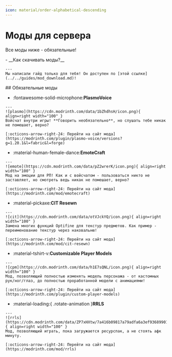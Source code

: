 ```yaml
---
icon: material/order-alphabetical-descending
---
```


# Моды для сервера
Все моды ниже - <span class="red">обязательные</span>!
<div class="grid cards" markdown>
-    __Как скачивать моды?__

    ---
    Мы написали гайд только для тебя! Он доступен по [этой ссылке](../../guides/mod_download.md)!
</div>
## Обязательные моды
<div class="grid cards" markdown>

-    :fontawesome-solid-microphone:__PlasmoVoice__

    ---
    ![plasmo](https://cdn.modrinth.com/data/1bZhdhsH/icon.png){ align=right width="100" }
    Войсчат внутри игры! **Говорить необязательно**, но слушать тебе никак не помешает, верно?

    [:octicons-arrow-right-24: Перейти на сайт мода](https://modrinth.com/plugin/plasmo-voice/versions?g=1.20.1&l=fabric&l=forge)

-    :material-human-female-dance:__EmoteCraft__

    ---
    ![emote](https://cdn.modrinth.com/data/pZ2wrerK/icon.png){ align=right width="100" }
    Мод на эмоции для РП! Как и с войсчатом - пользоваться никто не заставляет, но смотреть ведь никак не помешает, верно?

    [:octicons-arrow-right-24: Перейти на сайт мода](https://modrinth.com/mod/emotecraft)

-    :material-pickaxe:__CIT Resewn__

    ---
    ![cit](https://cdn.modrinth.com/data/otVJckYQ/icon.png){ align=right width="100" }
    Замена многих функций Optifine для текстур предметов. Как пример - переименование текстур через наковальню!

    [:octicons-arrow-right-24: Перейти на сайт мода](https://modrinth.com/mod/cit-resewn)

-    :material-tshirt-v:__Customizable Player Models__

    ---
    ![cpm](https://cdn.modrinth.com/data/h1E7sQNL/icon.png){ align=right width="100" }
    Мод, позволяющий полностью изменять модель персонажа - от кастомных рук/ног/глаз, до полностью проработанной модели с анимациями!

    [:octicons-arrow-right-24: Перейти на сайт мода](https://modrinth.com/plugin/custom-player-models)

-    :material-loading:{ .rotate-animation }__RRLS__

    ---
    ![rrls](https://cdn.modrinth.com/data/ZP7xHXtw/7a416b09817a79adfa6a3ef9368990135e276821.png){ align=right width="100" }
    Мод, позволяющий играть, пока загружается ресурспак, а не стоять афк минуту.

    [:octicons-arrow-right-24: Перейти на сайт мода](https://modrinth.com/mod/rrls)

</div>